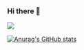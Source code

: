 ### Hi there 👋

<a href="mailto:dohyun682@gmail.com" target="_blank"><img src="https://img.shields.io/badge/EA4335?style=for-the-badge&logo=appveyor&logoColor=FFFFFF"/></a>


[![Anurag's GitHub stats](https://github-readme-stats.vercel.app/api?username=Dohyun-Ko)](https://github.com/anuraghazra/github-readme-stats)
